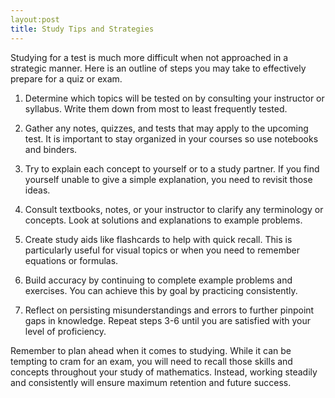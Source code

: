 ```yaml
---
layout:post
title: Study Tips and Strategies
---
```




Studying for a test is much more difficult when not approached in a strategic manner. Here is an outline of steps you may take to effectively prepare for a quiz or exam. 

1. Determine which topics will be tested on by consulting your instructor or syllabus. Write them down from most to least frequently tested.

2. Gather any notes, quizzes, and tests that may apply to the upcoming test. It is important to stay organized in your courses so use notebooks and binders.

3. Try to explain each concept to yourself or to a study partner. If you find yourself unable to give a simple explanation, you need to revisit those ideas. 

4. Consult textbooks, notes, or your instructor to clarify any terminology or concepts. Look at solutions and explanations to example problems.

5. Create study aids like flashcards to help with quick recall. This is particularly useful for visual topics or when you need to remember equations or formulas.

6. Build accuracy by continuing to complete example problems and exercises. You can achieve this by goal by practicing consistently.

7. Reflect on persisting misunderstandings and errors to further pinpoint gaps in knowledge. Repeat steps 3-6 until you are satisfied with your level of proficiency.


Remember to plan ahead when it comes to studying. While it can be tempting to cram for an exam, you will need to recall those skills and concepts throughout your study of mathematics. Instead, working steadily and consistently will ensure maximum retention and future success.
